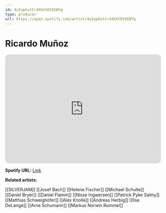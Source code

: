 ```yaml
---
id: 4uIopkxtCr4XkXtDVSEBYq
type: producer
url: https://open.spotify.com/artist/4uIopkxtCr4XkXtDVSEBYq
---
```

# Ricardo Muñoz

<iframe style="border-radius:12px" src="https://open.spotify.com/embed/artist/4uIopkxtCr4XkXtDVSEBYq" width="100%" height="352" frameBorder="0" allowfullscreen="" allow="autoplay; clipboard-write; encrypted-media; fullscreen; picture-in-picture" loading="lazy"></iframe>

**Spotify URL:** [Link](https://open.spotify.com/artist/4uIopkxtCr4XkXtDVSEBYq)

**Related artists:**

[[SILVERJAM]]
[[Josef Bach]]
[[Helene Fischer]]
[[Michael Schulte]]
[[Daniel Bryer]]
[[Daniel Flamm]]
[[Nisse Ingwersen]]
[[Patrick Pyke Salmy]]
[[Matthias Schweighöfer]]
[[Alex Knolle]]
[[Andreas Herbig]]
[[Ilse DeLange]]
[[Arne Schumann]]
[[Markus Norwin Rummel]]

